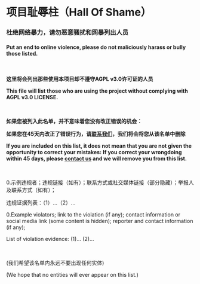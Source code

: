 # 项目耻辱柱（Hall Of Shame）

### 杜绝网络暴力，请勿恶意骚扰和网暴列出人员

#### Put an end to online violence, please do not maliciously harass or bully those listed.
<br/>

**这里将会列出那些使用本项目却不遵守AGPL v3.0许可证的人员**

**This file will list those who are using the project without complying with AGPL v3.0 LICENSE.**

<br/>

**如果您被列入此名单，并不意味着您没有改正错误的机会：**

**如果您在45天内改正了错误行为，请[联系我们](mailto:x@xingyv.top)，我们将会将您从该名单中删除**

**If you are included on this list, it does not mean that you are not given the opportunity to correct your mistakes:**
**If you correct your wrongdoing within 45 days, please [contact us](mailto:x@xingyv.top) and we will remove you from this list.**

<br/>

0.示例违规者；违规链接（如有）；联系方式或社交媒体链接（部分隐藏）；举报人及联系方式（如有）；

违规证据列表：（1）...（2）...

0.Example violators; link to the violation (if any); contact information or social media link (some content is hidden); reporter and contact information (if any);

List of violation evidence:   (1)...  (2)...

<br/>

(我们希望该名单内永远不要出现任何实体)

(We hope that no entities will ever appear on this list.)